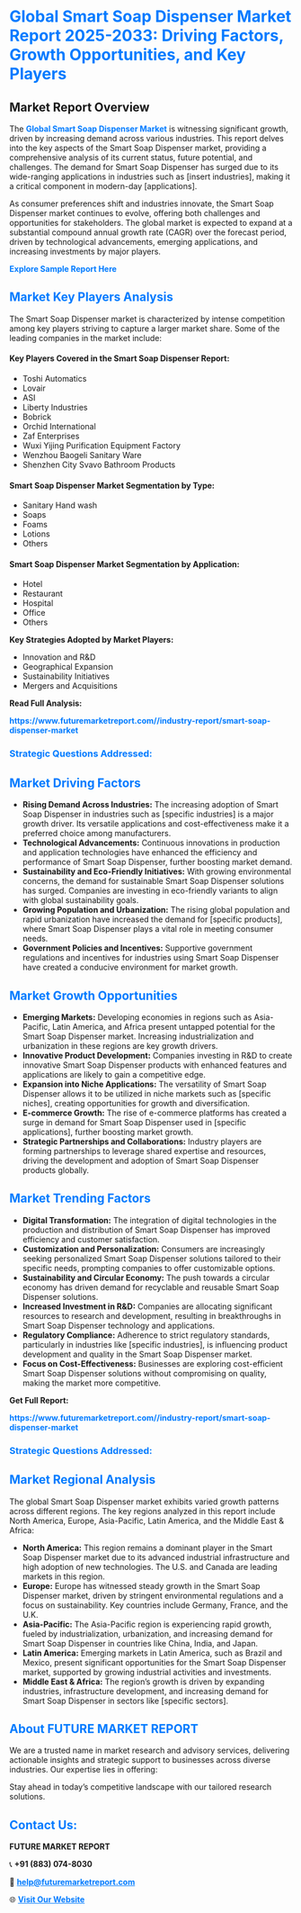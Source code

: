 <h1 style="color: #007BFF;">Global Smart Soap Dispenser Market Report 2025-2033: Driving Factors, Growth Opportunities, and Key Players</h1>

<section id="overview">
<h2>Market Report Overview</h2>
<p>The <a href="https://www.futuremarketreport.com//industry-report/smart-soap-dispenser-market" style="color: #007BFF; text-decoration: none;"><strong>Global Smart Soap Dispenser Market</strong></a> is witnessing significant growth, driven by increasing demand across various industries. This report delves into the key aspects of the Smart Soap Dispenser market, providing a comprehensive analysis of its current status, future potential, and challenges. The demand for Smart Soap Dispenser has surged due to its wide-ranging applications in industries such as [insert industries], making it a critical component in modern-day [applications].</p>
<p>As consumer preferences shift and industries innovate, the Smart Soap Dispenser market continues to evolve, offering both challenges and opportunities for stakeholders. The global market is expected to expand at a substantial compound annual growth rate (CAGR) over the forecast period, driven by technological advancements, emerging applications, and increasing investments by major players.</p>
</section>

<section id="overview">
<p><a href="https://www.futuremarketreport.com//request-sample/reportId=46652" style="color: #007BFF; text-decoration: none;"><strong>Explore Sample Report Here</strong></a></p>
</section>

<section id="key-players">
<h2 style="color: #007BFF;">Market Key Players Analysis</h2>
<p>The Smart Soap Dispenser market is characterized by intense competition among key players striving to capture a larger market share. Some of the leading companies in the market include:</p>
<h4>Key Players Covered in the Smart Soap Dispenser Report:</h4>
<ul><li>Toshi Automatics</li><li>Lovair</li><li>ASI</li><li>Liberty Industries</li><li>Bobrick</li><li>Orchid International</li><li>Zaf Enterprises</li><li>Wuxi Yijing Purification Equipment Factory</li><li>Wenzhou Baogeli Sanitary Ware</li><li>Shenzhen City Svavo Bathroom Products</li></ul>
<h4>Smart Soap Dispenser Market Segmentation by Type:</h4>
<ul><li>Sanitary Hand wash</li><li>Soaps</li><li>Foams</li><li>Lotions</li><li>Others</li></ul>

<h4>Smart Soap Dispenser Market Segmentation by Application:</h4>
<ul><li>Hotel</li><li>Restaurant</li><li>Hospital</li><li>Office</li><li>Others</li></ul>
<p><strong>Key Strategies Adopted by Market Players:</strong></p>
<ul>
<li>Innovation and R&D</li>
<li>Geographical Expansion</li>
<li>Sustainability Initiatives</li>
<li>Mergers and Acquisitions</li>
</ul>
</section>

<section>
<p><strong>Read Full Analysis: </strong></p><a href="https://www.futuremarketreport.com//industry-report/smart-soap-dispenser-market" style="color: #007BFF; text-decoration: none;"><strong>https://www.futuremarketreport.com//industry-report/smart-soap-dispenser-market</strong></a>
<h3 style="color: #007BFF;">Strategic Questions Addressed:</h3>
</section>

<section id="driving-factors">
<h2 style="color: #007BFF;">Market Driving Factors</h2>
<ul>
<li><strong>Rising Demand Across Industries:</strong> The increasing adoption of Smart Soap Dispenser in industries such as [specific industries] is a major growth driver. Its versatile applications and cost-effectiveness make it a preferred choice among manufacturers.</li>
<li><strong>Technological Advancements:</strong> Continuous innovations in production and application technologies have enhanced the efficiency and performance of Smart Soap Dispenser, further boosting market demand.</li>
<li><strong>Sustainability and Eco-Friendly Initiatives:</strong> With growing environmental concerns, the demand for sustainable Smart Soap Dispenser solutions has surged. Companies are investing in eco-friendly variants to align with global sustainability goals.</li>
<li><strong>Growing Population and Urbanization:</strong> The rising global population and rapid urbanization have increased the demand for [specific products], where Smart Soap Dispenser plays a vital role in meeting consumer needs.</li>
<li><strong>Government Policies and Incentives:</strong> Supportive government regulations and incentives for industries using Smart Soap Dispenser have created a conducive environment for market growth.</li>
</ul>
</section>

<section id="growth-opportunities">
<h2 style="color: #007BFF;">Market Growth Opportunities</h2>
<ul>
<li><strong>Emerging Markets:</strong> Developing economies in regions such as Asia-Pacific, Latin America, and Africa present untapped potential for the Smart Soap Dispenser market. Increasing industrialization and urbanization in these regions are key growth drivers.</li>
<li><strong>Innovative Product Development:</strong> Companies investing in R&D to create innovative Smart Soap Dispenser products with enhanced features and applications are likely to gain a competitive edge.</li>
<li><strong>Expansion into Niche Applications:</strong> The versatility of Smart Soap Dispenser allows it to be utilized in niche markets such as [specific niches], creating opportunities for growth and diversification.</li>
<li><strong>E-commerce Growth:</strong> The rise of e-commerce platforms has created a surge in demand for Smart Soap Dispenser used in [specific applications], further boosting market growth.</li>
<li><strong>Strategic Partnerships and Collaborations:</strong> Industry players are forming partnerships to leverage shared expertise and resources, driving the development and adoption of Smart Soap Dispenser products globally.</li>
</ul>
</section>

<section id="trending-factors">
<h2 style="color: #007BFF;">Market Trending Factors</h2>
<ul>
<li><strong>Digital Transformation:</strong> The integration of digital technologies in the production and distribution of Smart Soap Dispenser has improved efficiency and customer satisfaction.</li>
<li><strong>Customization and Personalization:</strong> Consumers are increasingly seeking personalized Smart Soap Dispenser solutions tailored to their specific needs, prompting companies to offer customizable options.</li>
<li><strong>Sustainability and Circular Economy:</strong> The push towards a circular economy has driven demand for recyclable and reusable Smart Soap Dispenser solutions.</li>
<li><strong>Increased Investment in R&D:</strong> Companies are allocating significant resources to research and development, resulting in breakthroughs in Smart Soap Dispenser technology and applications.</li>
<li><strong>Regulatory Compliance:</strong> Adherence to strict regulatory standards, particularly in industries like [specific industries], is influencing product development and quality in the Smart Soap Dispenser market.</li>
<li><strong>Focus on Cost-Effectiveness:</strong> Businesses are exploring cost-efficient Smart Soap Dispenser solutions without compromising on quality, making the market more competitive.</li>
</ul>
</section>

<section>
<p><strong>Get Full Report: </strong></p><a href="https://www.futuremarketreport.com//industry-report/smart-soap-dispenser-market" style="color: #007BFF; text-decoration: none;"><strong>https://www.futuremarketreport.com//industry-report/smart-soap-dispenser-market</strong></a>
<h3 style="color: #007BFF;">Strategic Questions Addressed:</h3>
</section>


<section id="regional-analysis">
<h2 style="color: #007BFF;">Market Regional Analysis</h2>
<p>The global Smart Soap Dispenser market exhibits varied growth patterns across different regions. The key regions analyzed in this report include North America, Europe, Asia-Pacific, Latin America, and the Middle East & Africa:</p>
<ul>
<li><strong>North America:</strong> This region remains a dominant player in the Smart Soap Dispenser market due to its advanced industrial infrastructure and high adoption of new technologies. The U.S. and Canada are leading markets in this region.</li>
<li><strong>Europe:</strong> Europe has witnessed steady growth in the Smart Soap Dispenser market, driven by stringent environmental regulations and a focus on sustainability. Key countries include Germany, France, and the U.K.</li>
<li><strong>Asia-Pacific:</strong> The Asia-Pacific region is experiencing rapid growth, fueled by industrialization, urbanization, and increasing demand for Smart Soap Dispenser in countries like China, India, and Japan.</li>
<li><strong>Latin America:</strong> Emerging markets in Latin America, such as Brazil and Mexico, present significant opportunities for the Smart Soap Dispenser market, supported by growing industrial activities and investments.</li>
<li><strong>Middle East & Africa:</strong> The region’s growth is driven by expanding industries, infrastructure development, and increasing demand for Smart Soap Dispenser in sectors like [specific sectors].</li>
</ul>
</section>

<footer>
<h2 style="color: #007BFF;">About FUTURE MARKET REPORT</h2>
<p>We are a trusted name in market research and advisory services, delivering actionable insights and strategic support to businesses across diverse industries. Our expertise lies in offering:</p>

<p>Stay ahead in today’s competitive landscape with our tailored research solutions.</p>

<h2 style="color: #007BFF;">Contact Us:</h2>
<p><strong>FUTURE MARKET REPORT</strong></p>
<p>📞 <strong>+91 (883) 074-8030</strong></p>
<p>📧 <strong><a href="mailto:help@futuremarketreport.com" style="color: #007BFF;">help@futuremarketreport.com</a></strong></p>
<p>🌐 <strong><a href="https://www.futuremarketreport.com/" style="color: #007BFF;">Visit Our Website</a></strong></p>
</footer>